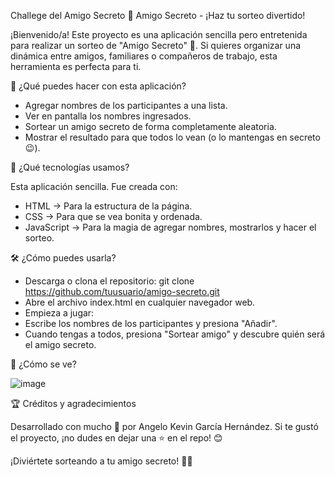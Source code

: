   Challege del Amigo Secreto
🎁 Amigo Secreto - ¡Haz tu sorteo divertido!

¡Bienvenido/a! Este proyecto es una aplicación sencilla pero entretenida para realizar un sorteo de "Amigo Secreto" 🎉. Si quieres organizar una dinámica entre amigos, familiares o compañeros de trabajo, esta herramienta es perfecta para ti.

🌟 ¿Qué puedes hacer con esta aplicación?

- Agregar nombres de los participantes a una lista.
- Ver en pantalla los nombres ingresados.
- Sortear un amigo secreto de forma completamente aleatoria.
- Mostrar el resultado para que todos lo vean (o lo mantengas en secreto 😉).

🚀 ¿Qué tecnologías usamos?

Esta aplicación sencilla. Fue creada con:

- HTML → Para la estructura de la página.
- CSS → Para que se vea bonita y ordenada.
- JavaScript → Para la magia de agregar nombres, mostrarlos y hacer el sorteo.

🛠️ ¿Cómo puedes usarla?

- Descarga o clona el repositorio:
git clone https://github.com/tuusuario/amigo-secreto.git
- Abre el archivo index.html en cualquier navegador web.
- Empieza a jugar:
- Escribe los nombres de los participantes y presiona "Añadir".
- Cuando tengas a todos, presiona "Sortear amigo" y descubre quién será el amigo secreto.

📸 ¿Cómo se ve?

![image](https://github.com/user-attachments/assets/818ffd50-8498-4222-a37e-04d5fd086fee)

🏆 Créditos y agradecimientos

Desarrollado con mucho 💙 por Angelo Kevin García Hernández. Si te gustó el proyecto, ¡no dudes en dejar una ⭐ en el repo! 😊

¡Diviértete sorteando a tu amigo secreto! 🎁✨
